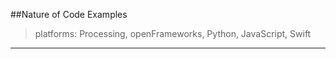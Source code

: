 ##Nature of Code Examples
>platforms: Processing, openFrameworks, Python, JavaScript, Swift
___________________________

